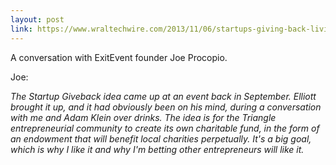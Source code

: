 ```yaml
---
layout: post
link: https://www.wraltechwire.com/2013/11/06/startups-giving-back-living-life-deliberately-13117/
---
```


A conversation with ExitEvent founder Joe Procopio.

Joe:

*The Startup Giveback idea came up at an event back in September. Elliott brought it up, and it had obviously been on his mind, during a conversation with me and Adam Klein over drinks. The idea is for the Triangle entrepreneurial community to create its own charitable fund, in the form of an endowment that will benefit local charities perpetually. It's a big goal, which is why I like it and why I'm betting other entrepreneurs will like it.*
